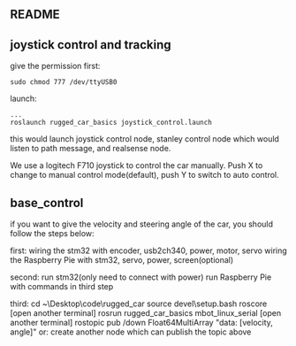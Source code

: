 ## README

## joystick control and tracking

give the permission first:

```
sudo chmod 777 /dev/ttyUSB0
```

launch:

```
...
roslaunch rugged_car_basics joystick_control.launch
```

this would launch joystick control node, stanley control node which would listen to path message, and realsense node.

We use a logitech F710 joystick to control the car manually. Push X to change to manual control mode(default), push Y to switch to auto control.

## base_control

if you want to give the velocity and steering angle of the car,
you should follow the steps below:

first: wiring the stm32 with encoder, usb2ch340, power, motor, servo
       wiring the Raspberry Pie with stm32, servo, power, screen(optional)

second:  run stm32(only need to connect with power)
         run Raspberry Pie with commands in third step

third: cd ~\Desktop\code\rugged_car
       source devel\setup.bash
       roscore
     [open another terminal]
       rosrun rugged_car_basics mbot_linux_serial
     [open another terminal]
       rostopic pub /down Float64MultiArray "data: [velocity, angle]"
   or: create another node which can publish the topic above